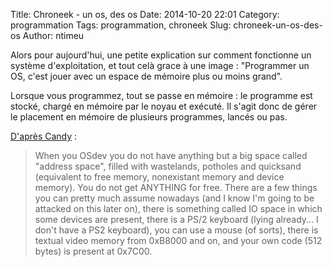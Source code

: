 Title: Chroneek - un os, des os
Date: 2014-10-20 22:01
Category: programmation
Tags: programmation, chroneek
Slug: chroneek-un-os-des-os
Author: ntimeu

Alors pour aujourd'hui, une petite explication sur comment fonctionne un
système d'exploitation, et tout celà grace à une image : "Programmer un OS,
c'est jouer avec un espace de mémoire plus ou moins grand".


Lorsque vous programmez, tout se passe en mémoire : le programme est stocké,
chargé en mémoire par le noyau et exécuté. Il s'agit donc de gérer le placement
en mémoire de plusieurs programmes, lancés ou pas.


[D'après Candy](http://forum.osdev.org/viewtopic.php?t=10099) :

> When you OSdev you do not have anything but a big space called "address
> space", filled with wastelands, potholes and quicksand (equivalent to free
> memory, nonexistant memory and device memory). You do not get ANYTHING for
> free. There are a few things you can pretty much assume nowadays (and I know
> I'm going to be attacked on this later on), there is something called IO
> space in which some devices are present, there is a PS/2 keyboard (lying
> already... I don't have a PS2 keyboard), you can use a mouse (of sorts),
> there is textual video memory from 0xB8000 and on, and your own code (512
> bytes) is present at 0x7C00.
